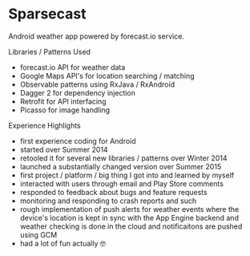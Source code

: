# Sparsecast
Android weather app powered by forecast.io service.

Libraries / Patterns Used
- forecast.io API for weather data
- Google Maps API's for location searching / matching
- Observable patterns using RxJava / RxAndroid
- Dagger 2 for dependency injection
- Retrofit for API interfacing
- Picasso for image handling

Experience Highlights
- first experience coding for Android
- started over Summer 2014
- retooled it for several new libraries / patterns over Winter 2014
- launched a substantially changed version over Summer 2015
- first project / platform / big thing I got into and learned by myself
- interacted with users through email and Play Store comments
- responded to feedback about bugs and feature requests
- monitoring and responding to crash reports and such
- rough implementation of push alerts for weather events where the device's location
is kept in sync with the App Engine backend and weather checking is done in the cloud and
notificaitons are pushed using GCM
- had a lot of fun actually 🤓
